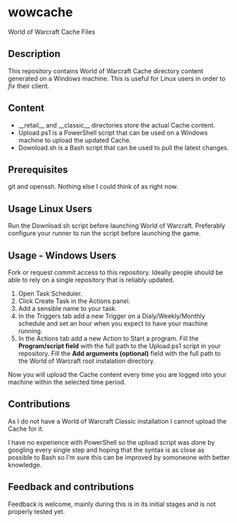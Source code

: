# wowcache
World of Warcraft Cache Files

## Description
This repository contains World of Warcraft Cache directory content generated on a Windows machine. This is useful for Linux users in order to *fix* their client.

## Content
* \_\_retail__ and \_\_classic__ directories store the actual Cache content.
* Upload.ps1 is a PowerShell script that can be used on a Windows machine to upload the updated Cache.
* Download.sh is a Bash script that can be used to pull the latest  changes.

## Prerequisites
git and openssh. Nothing else I could think of as right now.

## Usage Linux Users
Run the Download.sh script before launching World of Warcraft.
Preferably configure your runner to run the script before launching the game.

## Usage - Windows Users
Fork or request commit access to this repository. Ideally people should be able to rely on a single repository that is reliably updated.

1. Open Task Scheduler.
2. Click Create Task in the Actions panel.
3. Add a sensible name to your task.
4. In the Triggers tab add a new Trigger on a Dialy/Weekly/Monthly schedule and set an hour when you expect to have your machine running.
5. In the Actions tab add a new Action to Start a program. Fill the **Program/script field** with the full path to the Upload.ps1 script in your repository. Fill  the **Add arguments (optional)** field with the full path to the World of Warcraft root instalation directory.

Now you will upload the Cache content every time you are logged into your machine within the selected time period.

## Contributions
As I do not have a World of Warcraft Classic installation I cannot upload the Cache for it.

I have no experience with PowerShell so the upload script was done by googling every single step and hoping that the syntax is as close as possible to Bash so I'm sure this can be improved by somoneone with better knowledge.

## Feedback and contributions
Feedback is welcome, mainly during this is in its initial stages and is not properly tested yet.
